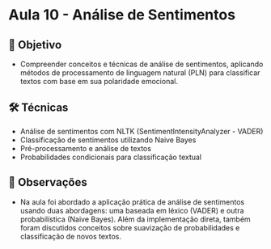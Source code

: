 # Aula 10 - Análise de Sentimentos

## 🎯 Objetivo
- Compreender conceitos e técnicas de análise de sentimentos, aplicando métodos de processamento de linguagem natural (PLN) para classificar textos com base em sua polaridade emocional.

## 🛠️ Técnicas
- Análise de sentimentos com NLTK (SentimentIntensityAnalyzer - VADER)
- Classificação de sentimentos utilizando Naive Bayes
- Pré-processamento e análise de textos
- Probabilidades condicionais para classificação textual

## 📝 Observações
- Na aula foi abordado a aplicação prática de análise de sentimentos usando duas abordagens: uma baseada em léxico (VADER) e outra probabilística (Naive Bayes). Além da implementação direta, também foram discutidos conceitos sobre suavização de probabilidades e classificação de novos textos.
